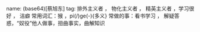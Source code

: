 name: (base64)[蔡旭东]
tag: 排外主义者 ， 物化主义者 ， 精英主义者 ，学习很好 ， <!--种族-->洁癖
常用词汇：猴 ，pi(/)ge(-){多义} 
常做的事：看书学习 ， 解疑答惑，“奴役”他人做事，扭曲事实，曲解知识
<!-- 洁癖为自身利益服务 知识面较广 排名常年年一 说话有时不正脸待人 群星玩家 钢4玩家-->